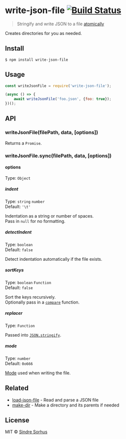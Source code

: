# write-json-file [![Build Status](https://travis-ci.org/sindresorhus/write-json-file.svg?branch=master)](https://travis-ci.org/sindresorhus/write-json-file)

> Stringify and write JSON to a file [atomically](https://github.com/npm/write-file-atomic)

Creates directories for you as needed.


## Install

```
$ npm install write-json-file
```


## Usage

```js
const writeJsonFile = require('write-json-file');

(async () => {
	await writeJsonFile('foo.json', {foo: true});
})();
```


## API

### writeJsonFile(filePath, data, [options])

Returns a `Promise`.

### writeJsonFile.sync(filePath, data, [options])

#### options

Type: `Object`

##### indent

Type: `string` `number`<br>
Default: `'\t'`

Indentation as a string or number of spaces.<br>
Pass in `null` for no formatting.

##### detectIndent

Type: `boolean`<br>
Default: `false`

Detect indentation automatically if the file exists.

##### sortKeys

Type: `boolean` `Function`<br>
Default: `false`

Sort the keys recursively.<br>
Optionally pass in a [`compare`](https://developer.mozilla.org/en-US/docs/Web/JavaScript/Reference/Global_Objects/Array/sort) function.

##### replacer

Type: `Function`

Passed into [`JSON.stringify`](https://developer.mozilla.org/en-US/docs/Web/JavaScript/Reference/Global_Objects/JSON/stringify#The_replacer_parameter).

##### mode

Type: `number`<br>
Default: `0o666`

[Mode](https://en.wikipedia.org/wiki/File_system_permissions#Numeric_notation) used when writing the file.


## Related

- [load-json-file](https://github.com/sindresorhus/load-json-file) - Read and parse a JSON file
- [make-dir](https://github.com/sindresorhus/make-dir) - Make a directory and its parents if needed


## License

MIT © [Sindre Sorhus](https://sindresorhus.com)
